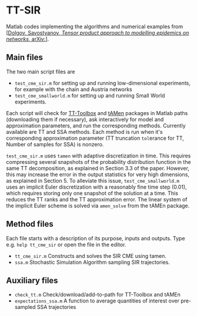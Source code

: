 # TT-SIR

Matlab codes implementing the algorithms and numerical examples from [[Dolgov, Savostyanov, _Tensor product approach to modelling epidemics on networks_, arXiv:](http://arxiv.org/)].

## Main files

The two main script files are

 - `test_cme_sir.m` for setting up and running low-dimensional experiments, for example with the chain and Austria networks
 - `test_cme_smallworld.m` for setting up and running Small World experiments.

Each script will check for [TT-Toolbox](https://github.com/oseledets/TT-Toolbox) and [tAMen](https://github.com/dolgov/tamen) packages in Matlab paths (downloading them if necessary), ask interactively for model and approximation parameters, and run the corresponding methods. Currently available are TT and SSA methods. Each method is run when it's corresponding approximation parameter (TT truncation `tol`erance for TT, Number of samples for SSA) is nonzero.

`test_cme_sir.m` uses `tamen` with adaptive discretization in time. This requires compressing several snapshots of the probability distribution function in the same TT decomposition, as explained in Section 3.3 of the paper. However, this may increase the error in the output statistics for very high dimensions, as explained in Section 5. To alleviate this issue, `test_cme_smallworld.m` uses an implicit Euler discretization with a reasonably fine time step (0.01), which requires storing only one snapshot of the solution at a time. This reduces the TT ranks and the TT approximation error. The linear system of the implicit Euler scheme is solved via `amen_solve` from the tAMEn package.

## Method files

Each file starts with a description of its purpose, inputs and outputs. Type e.g. `help tt_cme_sir` or open the file in the editor.

 - `tt_cme_sir.m` Constructs and solves the SIR CME using tamen.
 - `ssa.m` Stochastic Simulation Algorithm sampling SIR trajectories.

## Auxiliary files

 - `check_tt.m` Check/download/add-to-path for TT-Toolbox and tAMEn
 - `expectations_ssa.m` A function to average quantities of interest over pre-sampled SSA trajectories
 
